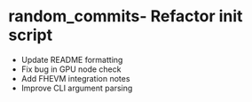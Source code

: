 # random_commits- Refactor init script
- Update README formatting
- Fix bug in GPU node check
- Add FHEVM integration notes
- Improve CLI argument parsing
